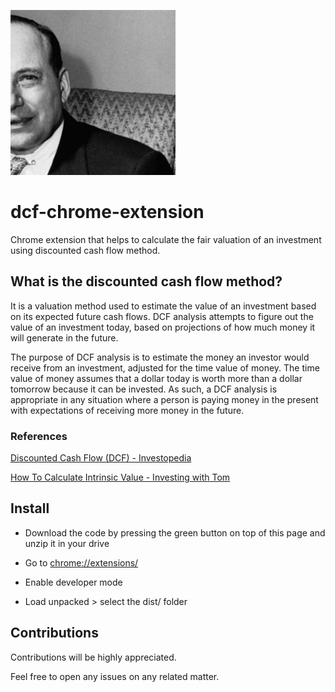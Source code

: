 ![alt text](src/images/benjamin_264.png)

# dcf-chrome-extension

Chrome extension that helps to calculate the fair valuation of an investment using discounted cash flow method.

## What is the discounted cash flow method?

It is a valuation method used to estimate the value of an investment based on its expected future cash flows. DCF analysis attempts to figure out the value of an investment today, based on projections of how much money it will generate in the future.

The purpose of DCF analysis is to estimate the money an investor would receive from an investment, adjusted for the time value of money. The time value of money assumes that a dollar today is worth more than a dollar tomorrow because it can be invested. As such, a DCF analysis is appropriate in any situation where a person is paying money in the present with expectations of receiving more money in the future.


### References

[Discounted Cash Flow (DCF) - Investopedia](https://www.investopedia.com/terms/d/dcf.asp)

[How To Calculate Intrinsic Value - Investing with Tom](https://www.youtube.com/watch?v=cI8ZSf0nkFs)

## Install

* Download the code by pressing the green button on top of this page and unzip it in your drive

* Go to [chrome://extensions/](chrome://extensions/)

* Enable developer mode

* Load unpacked > select the dist/ folder


## Contributions

Contributions will be highly appreciated.

Feel free to open any issues on any related matter.

